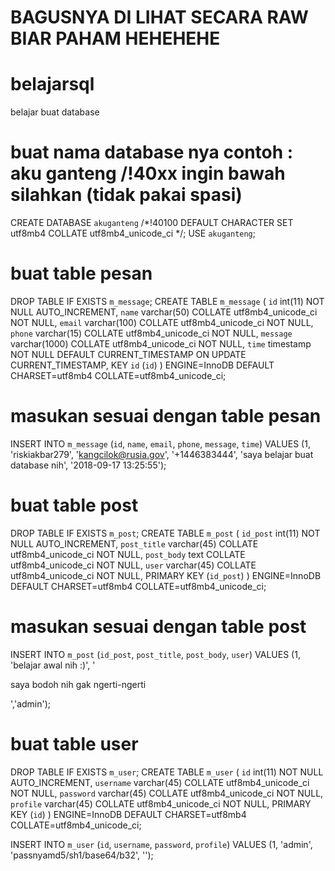 # BAGUSNYA DI LIHAT SECARA RAW BIAR PAHAM HEHEHEHE

# belajarsql
belajar buat database

# buat nama database nya contoh : aku ganteng  /!40xx ingin bawah silahkan (tidak pakai spasi)
CREATE DATABASE `akuganteng` /*!40100 DEFAULT CHARACTER SET utf8mb4 COLLATE utf8mb4_unicode_ci */;
USE `akuganteng`;

# buat table pesan
DROP TABLE IF EXISTS `m_message`;
CREATE TABLE `m_message` (
  `id` int(11) NOT NULL AUTO_INCREMENT,
  `name` varchar(50) COLLATE utf8mb4_unicode_ci NOT NULL,
  `email` varchar(100) COLLATE utf8mb4_unicode_ci NOT NULL,
  `phone` varchar(15) COLLATE utf8mb4_unicode_ci NOT NULL,
  `message` varchar(1000) COLLATE utf8mb4_unicode_ci NOT NULL,
  `time` timestamp NOT NULL DEFAULT CURRENT_TIMESTAMP ON UPDATE CURRENT_TIMESTAMP,
  KEY `id` (`id`)
) ENGINE=InnoDB DEFAULT CHARSET=utf8mb4 COLLATE=utf8mb4_unicode_ci;

# masukan sesuai dengan table pesan
INSERT INTO `m_message` (`id`, `name`, `email`, `phone`, `message`, `time`) VALUES
(1,	'riskiakbar279',	'kangcilok@rusia.gov',	'+1446383444',	'saya belajar buat database nih',	'2018-09-17 13:25:55');

# buat table post
DROP TABLE IF EXISTS `m_post`;
CREATE TABLE `m_post` (
  `id_post` int(11) NOT NULL AUTO_INCREMENT,
  `post_title` varchar(45) COLLATE utf8mb4_unicode_ci NOT NULL,
  `post_body` text COLLATE utf8mb4_unicode_ci NOT NULL,
  `user` varchar(45) COLLATE utf8mb4_unicode_ci NOT NULL,
  PRIMARY KEY (`id_post`)
) ENGINE=InnoDB DEFAULT CHARSET=utf8mb4 COLLATE=utf8mb4_unicode_ci;

# masukan sesuai dengan table post
INSERT INTO `m_post` (`id_post`, `post_title`, `post_body`, `user`) VALUES
(1,	'belajar awal nih :)',	'<p>saya bodoh nih gak ngerti-ngerti</p>','admin');




# buat table user
DROP TABLE IF EXISTS `m_user`;
CREATE TABLE `m_user` (
  `id` int(11) NOT NULL AUTO_INCREMENT,
  `username` varchar(45) COLLATE utf8mb4_unicode_ci NOT NULL,
  `password` varchar(45) COLLATE utf8mb4_unicode_ci NOT NULL,
  `profile` varchar(45) COLLATE utf8mb4_unicode_ci NOT NULL,
  PRIMARY KEY (`id`)
) ENGINE=InnoDB DEFAULT CHARSET=utf8mb4 COLLATE=utf8mb4_unicode_ci;

INSERT INTO `m_user` (`id`, `username`, `password`, `profile`) VALUES
(1,	'admin',	'passnyamd5/sh1/base64/b32',	'');



